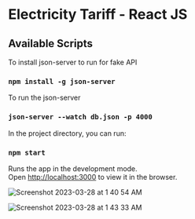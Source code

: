 # Electricity Tariff - React JS 



## Available Scripts


To install json-server to run for fake API
### `npm install -g json-server`


To run the json-server
### `json-server --watch db.json -p 4000`



In the project directory, you can run:

### `npm start`



Runs the app in the development mode.\
Open [http://localhost:3000](http://localhost:3000) to view it in the browser.


![Screenshot 2023-03-28 at 1 40 54 AM](https://user-images.githubusercontent.com/2153396/228090882-df5a851d-1466-49c3-91d4-10f6c9e15e72.png)

![Screenshot 2023-03-28 at 1 43 33 AM](https://user-images.githubusercontent.com/2153396/228091307-270429ce-8c15-4be5-b023-36455dd729b5.png)

